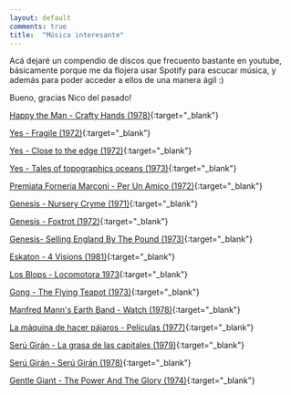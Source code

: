```yaml
---
layout: default
comments: true
title:  "Música interesante"
---
```


Acá dejaré un compendio de discos que frecuento bastante en youtube, básicamente porque me da flojera usar Spotify para escucar música, y además para poder acceder a ellos de una manera ágil :)

Bueno, gracias Nico del pasado!

[Happy the Man - Crafty Hands (1978)](https://www.youtube.com/watch?v=VRera802pUU){:target="_blank"}

[Yes - Fragile (1972)](https://youtu.be/87xx5pzHDlY){:target="_blank"}

[Yes - Close to the edge (1972)](https://youtu.be/u79-yvTnX4o){:target="_blank"}

[Yes - Tales of topographics oceans (1973)](https://youtu.be/_rwNe2QXwrU){:target="_blank"}

[Premiata Forneria Marconi - Per Un Amico (1972)](https://youtu.be/zuImkmDCDME){:target="_blank"}

[Genesis - Nursery Cryme (1971)](https://youtu.be/XJ-I0htgXYI){:target="_blank"}

[Genesis - Foxtrot (1972)](https://www.youtube.com/watch?v=x_9MKJCc3dw){:target="_blank"}

[Genesis- Selling England By The Pound (1973)](https://youtu.be/7Rn9tzirks4){:target="_blank"}

[Eskaton - 4 Visions (1981)](https://youtu.be/zyrefoqcBLc){:target="_blank"}

[Los Blops - Locomotora 1973](https://www.youtube.com/watch?v=uid15G8xodk){:target="_blank"}

[Gong - The Flying Teapot (1973)](https://youtu.be/3UArtHsvL50){:target="_blank"}

[Manfred Mann's Earth Band - Watch (1978)](https://youtu.be/5YWaIglbCak){:target="_blank"}

[La máquina de hacer pájaros - Películas (1977)](https://youtu.be/wck9JhNfBLg){:target="_blank"}

[Serú Girán - La grasa de las capitales (1979)](https://youtu.be/ikl-4eYDDWs){:target="_blank"}

[Serú Girán - Serú Girán (1978)](https://youtu.be/S-cySidTKAQ){:target="_blank"}

[Gentle Giant - The Power And The Glory (1974)](https://youtu.be/ZgoKwMbPSO8){:target="_blank"}
